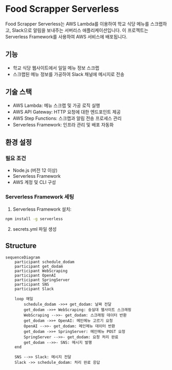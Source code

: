# Food Scrapper Serverless

Food Scrapper Serverless는 AWS Lambda를 이용하여 학교 식당 메뉴를 스크랩하고, Slack으로 알림을 보내주는 서버리스 애플리케이션입니다. 이 프로젝트는 Serverless Framework를 사용하여 AWS 서비스에 배포됩니다.

## 기능

- 학교 식당 웹사이트에서 일일 메뉴 정보 스크랩
- 스크랩된 메뉴 정보를 가공하여 Slack 채널에 메시지로 전송

## 기술 스택

- AWS Lambda: 메뉴 스크랩 및 가공 로직 실행
- AWS API Gateway: HTTP 요청에 대한 엔드포인트 제공
- AWS Step Functions: 스크랩과 알림 전송 프로세스 관리
- Serverless Framework: 인프라 관리 및 배포 자동화

## 환경 설정

### 필요 조건

- Node.js (버전 12 이상)
- Serverless Framework
- AWS 계정 및 CLI 구성

### Serverless Framework 세팅

1. Serverless Framework 설치:

```bash
npm install -g serverless
```
2. secrets.yml 파일 생성

## Structure

```mermaid
sequenceDiagram
    participant schedule_dodam
    participant get_dodam
    participant WebScraping
    participant OpenAI
    participant SpringServer
    participant SNS
    participant Slack

    loop 매일
        schedule_dodam ->>+ get_dodam: 날짜 전달
        get_dodam ->>+ WebScraping: 숭실대 웹사이트 스크래핑
        WebScraping -->>- get_dodam: 스크래핑 데이터 반환
        get_dodam ->>+ OpenAI: 메인메뉴 고르기 요청
        OpenAI -->>- get_dodam: 메인메뉴 데이터 반환
        get_dodam ->>+ SpringServer: 메인메뉴 POST 요청
        SpringServer -->>- get_dodam: 요청 처리 완료
        get_dodam -->>- SNS: 메시지 발행
    end

    SNS -->> Slack: 메시지 전달
    Slack ->> schedule_dodam: 처리 완료 응답
```